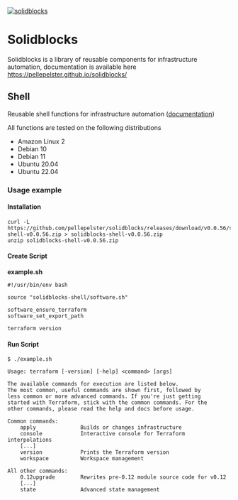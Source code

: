 [![solidblocks](https://github.com/pellepelster/solidblocks/actions/workflows/pipeline.yml/badge.svg)](https://github.com/pellepelster/solidblocks/actions/workflows/pipeline.yml)

# Solidblocks

Solidblocks is a library of reusable components for infrastructure  automation, documentation is available here  https://pellepelster.github.io/solidblocks/

## Shell

Reusable shell functions for infrastructure automation ([documentation](https://pellepelster.github.io/solidblocks/shell/))

All functions are tested on the following distributions

* Amazon Linux 2
* Debian 10
* Debian 11
* Ubuntu 20.04
* Ubuntu 22.04

### Usage example

#### Installation
```
curl -L https://github.com/pellepelster/solidblocks/releases/download/v0.0.56/solidblocks-shell-v0.0.56.zip > solidblocks-shell-v0.0.56.zip
unzip solidblocks-shell-v0.0.56.zip
```

#### Create Script
**example.sh**
```
#!/usr/bin/env bash

source "solidblocks-shell/software.sh"

software_ensure_terraform
software_set_export_path

terraform version
```

#### Run Script

```
$ ./example.sh

Usage: terraform [-version] [-help] <command> [args]

The available commands for execution are listed below.
The most common, useful commands are shown first, followed by
less common or more advanced commands. If you're just getting
started with Terraform, stick with the common commands. For the
other commands, please read the help and docs before usage.

Common commands:
    apply              Builds or changes infrastructure
    console            Interactive console for Terraform interpolations
    [...]
    version            Prints the Terraform version
    workspace          Workspace management

All other commands:
    0.12upgrade        Rewrites pre-0.12 module source code for v0.12
    [...]
    state              Advanced state management

```
